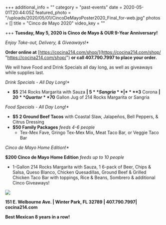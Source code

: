 +++
additional_info = ""
category = "past-events"
date = 2020-05-01T20:44:05Z
featured_photo = "/uploads/2020/05/01/CincoDeMayoPoster2020_Final_for-web.jpg"
photos = []
title = "Cinco de Mayo 2020"
video_key = ""

+++
**Tuesday, May 5, 2020 is Cinco de Mayo & OUR 9-Year Anniversary!**

_Enjoy Take-out, Delivery, & Giveaways_!*

**Order online at** [https://cocina214.com/shop/](https://cocina214.com/shop/ "https://cocina214.com/shop/") **or call 407.790.7997 to place your order.**

We will have Food and Drink Specials all day long, as well as giveaways while supplies last.

_Drink Specials - All Day Long_!*

* **$5** 214 Rocks Margarita with Sauza **| $5** Sangria **|** **$3** Corona **|** **$20** Quart or **$70** Gallon Jug of 214 Rocks Margarita or Sangria

_Food Specials - All Day Long_!*

* **$5 2 Ground Beef Tacos** with Coastal Slaw, Jalapeños, Bell Peppers, & Citrus Dressing
* **$50 Family Packages** _feeds 4-6 people_
  * Tex-Mex Fave, Gringo Tex-Mex Mix, Meat Taco Bar, or Veggie Taco Bar

_Cinco de Mayo Home Edition_!*

**$200 Cinco de Mayo Home Edition** _feeds up to 10 people_

* 1-Gallon 214 Rocks Margarita with Sauza, 1 6-pack of Beer, Chips & Salsa, Queso Blanco, Chicken Quesadillas, Ground Beef & Grilled Chicken Taco Bar with toppings, Rice & Beans, Sombrero & additional Cinco Giveaways!

![](/uploads/2020/05/01/CincoDeMayoPoster2020_Final_for-web.jpg)

**151 E. Welbourne Ave. | Winter Park, FL 32789 | 407.790.7997| cocina214.com**

**Best Mexican 8 years in a row!**